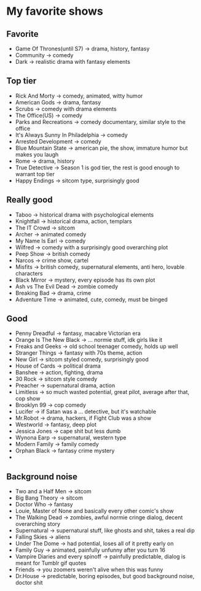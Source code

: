 # My favorite shows

## Favorite

- Game Of Thrones(until S7) -> drama, history, fantasy
- Community -> comedy
- Dark -> realistic drama with fantasy elements

## Top tier

- Rick And Morty -> comedy, animated, witty humor
- American Gods -> drama, fantasy
- Scrubs -> comedy with drama elements
- The Office(US) -> comedy
- Parks and Recreations -> comedy documentary, similar style to the office
- It's Always Sunny In Philadelphia -> comedy
- Arrested Development -> comedy
- Blue Mountain State -> american pie, the show, immature humor but makes you laugh
- Rome -> drama, history
- True Detective -> Season 1 is god tier, the rest is good enough to warrant top tier
- Happy Endings -> sitcom type, surprisingly good

## Really good

- Taboo -> historical drama with psychological elements
- Knightfall -> historical drama, action, templars
- The IT Crowd -> sitcom
- Archer -> animated comedy
- My Name Is Earl -> comedy
- Wilfred -> comedy with a surprisingly good overarching plot
- Peep Show -> british comedy
- Narcos -> crime show, cartel
- Misfits -> british comedy, supernatural elements, anti hero, lovable characters
- Black Mirror -> mystery, every episode has its own plot
- Ash vs The Evil Dead -> zombie comedy
- Breaking Bad -> drama, crime
- Adventure Time -> animated, cute, comedy, must be binged

## Good

- Penny Dreadful -> fantasy, macabre Victorian era
- Orange Is The New Black -> ... normie stuff, idk girls like it
- Freaks and Geeks -> old school teenager comedy, holds up well
- Stranger Things -> fantasy with 70s theme, action
- New Girl -> sitcom styled comedy, surprisingly good
- House of Cards -> political drama
- Banshee -> action, fighting, drama
- 30 Rock -> sitcom style comedy
- Preacher -> supernatural drama, action
- Limitless -> so much wasted potential, great pilot, average after that, cop show
- Brooklyn 99 -> cop comedy
- Lucifer -> if Satan was a ... detective, but it's watchable
- Mr.Robot -> drama, hackers, if Fight Club was a show
- Westworld -> fantasy, deep plot
- Jessica Jones -> cape shit but less dumb
- Wynona Earp -> supernatural, western type
- Modern Family -> family comedy
- Orphan Black -> fantasy crime mystery
-

## Background noise

- Two and a Half Men -> sitcom
- Big Bang Theory -> sitcom
- Doctor Who -> fantasy
- Louie, Master of None and basically every other comic's show
- The Walking Dead -> zombies, awful normie cringe dialog, decent overarching story
- Supernatural -> supernatural stuff, like ghosts and shit, takes a real dip
- Falling Skies -> aliens
- Under The Dome -> had potential, loses all of it pretty early on
- Family Guy -> animated, painfully unfunny after you turn 16
- Vampire Diaries and every spinoff -> painfully predictable, dialog is meant for Tumblr gif quotes
- Friends -> you zoomers weren't alive when this was funny
- Dr.House -> predictable, boring episodes, but good background noise, doctor shit
